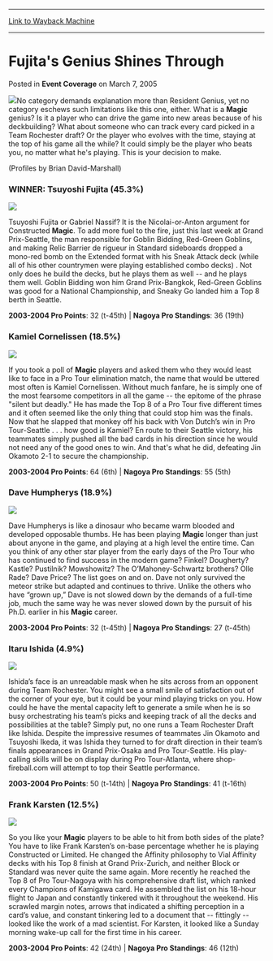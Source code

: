 
---
[Link to Wayback Machine](https://web.archive.org/web/20211021130659/https://magic.wizards.com/en/articles/archive/event-coverage/fujitas-genius-shines-through-2005-03-07)

[_metadata_:description]:- "No category demands explanation more than Resident Genius, yet no category eschews such limitations like this one, either. What is a Magic genius? Is it a player who can drive the game into new areas because of his deckbuilding? What about someone who can track every card picked in a Team Rochester draft? Or the player who evolves with the time, staying at the top of his game"
[_metadata_:generator]:- "Drupal 7 (http://drupal.org)"
[_metadata_:node]:- "579811"
[_metadata_:publish_date]:- "2005-03-07"
[_metadata_:source]:- "div-main-content"
[_metadata_:title]:- "Fujita's Genius Shines Through"
[_metadata_:wayback_capture_timestamp]:- "2021-10-21 13:06:59"
[_metadata_:wayback_raw_url]:- "https://web.archive.org/web/20211021130659id_/https://magic.wizards.com/en/articles/archive/event-coverage/fujitas-genius-shines-through-2005-03-07"
[_metadata_:wayback_url]:- "https://magic.wizards.com/en/articles/archive/event-coverage/fujitas-genius-shines-through-2005-03-07"
---


Fujita's Genius Shines Through
==============================



 Posted in **Event Coverage**
 on March 7, 2005 










[![](https://media.magic.wizards.com/image_legacy_migration/magic/images/tournamentcenter/2005/invitational_banner.jpg)](http://archive.wizards.com/Magic/Magazine/Article.aspx?x=mtgevent/mi05/voting)No category demands explanation more than Resident Genius, yet no category eschews such limitations like this one, either. What is a **Magic** genius? Is it a player who can drive the game into new areas because of his deckbuilding? What about someone who can track every card picked in a Team Rochester draft? Or the player who evolves with the time, staying at the top of his game all the while? It could simply be the player who beats you, no matter what he's playing. This is your decision to make.

(Profiles by Brian David-Marshall)

### WINNER: Tsuyoshi Fujita (45.3%)

![](https://media.magic.wizards.com/image_legacy_migration/magic/images/tournamentcenter/2005/tsuyoshifujita.jpg)

Tsuyoshi Fujita or Gabriel Nassif? It is the Nicolai-or-Anton argument for Constructed **Magic**. To add more fuel to the fire, just this last week at Grand Prix-Seattle, the man responsible for Goblin Bidding, Red-Green Goblins, and making Relic Barrier de rigueur in Standard sideboards dropped a mono-red bomb on the Extended format with his Sneak Attack deck (while all of his other countrymen were playing established combo decks) . Not only does he build the decks, but he plays them as well -- and he plays them well. Goblin Bidding won him Grand Prix-Bangkok, Red-Green Goblins was good for a National Championship, and Sneaky Go landed him a Top 8 berth in Seattle. 

**2003-2004 Pro Points**: 32 (t-45th) | **Nagoya Pro Standings**: 36 (19th)

### Kamiel Cornelissen (18.5%)

![](https://media.magic.wizards.com/image_legacy_migration/magic/images/tournamentcenter/2005/kamiel.jpg)

If you took a poll of **Magic** players and asked them who they would least like to face in a Pro Tour elimination match, the name that would be uttered most often is Kamiel Cornelissen. Without much fanfare, he is simply one of the most fearsome competitors in all the game -- the epitome of the phrase "silent but deadly." He has made the Top 8 of a Pro Tour five different times and it often seemed like the only thing that could stop him was the finals. Now that he slapped that monkey off his back with Von Dutch’s win in Pro Tour-Seattle . . . how good is Kamiel? En route to their Seattle victory, his teammates simply pushed all the bad cards in his direction since he would not need any of the good ones to win. And that's what he did, defeating Jin Okamoto 2-1 to secure the championship.

**2003-2004 Pro Points**: 64 (6th) | **Nagoya Pro Standings**: 55 (5th)

### Dave Humpherys (18.9%)

![](https://media.magic.wizards.com/image_legacy_migration/magic/images/tournamentcenter/2005/davehumpherys.jpg)

Dave Humpherys is like a dinosaur who became warm blooded and developed opposable thumbs. He has been playing **Magic** longer than just about anyone in the game, and playing at a high level the entire time. Can you think of any other star player from the early days of the Pro Tour who has continued to find success in the modern game? Finkel? Dougherty? Kastle? Pustilnik? Mowshowitz? The O’Mahoney-Schwartz brothers? Olle Rade? Dave Price? The list goes on and on. Dave not only survived the meteor strike but adapted and continues to thrive. Unlike the others who have “grown up,” Dave is not slowed down by the demands of a full-time job, much the same way he was never slowed down by the pursuit of his Ph.D. earlier in his **Magic** career.

**2003-2004 Pro Points**: 32 (t-45th) | **Nagoya Pro Standings**: 27 (t-45th)

### Itaru Ishida (4.9%)

![](https://media.magic.wizards.com/image_legacy_migration/magic/images/tournamentcenter/2005/itaruishida.jpg)

Ishida’s face is an unreadable mask when he sits across from an opponent during Team Rochester. You might see a small smile of satisfaction out of the corner of your eye, but it could be your mind playing tricks on you. How could he have the mental capacity left to generate a smile when he is so busy orchestrating his team’s picks and keeping track of all the decks and possibilities at the table? Simply put, no one runs a Team Rochester Draft like Ishida. Despite the impressive resumes of teammates Jin Okamoto and Tsuyoshi Ikeda, it was Ishida they turned to for draft direction in their team’s finals appearances in Grand Prix-Osaka and Pro Tour-Seattle. His play-calling skills will be on display during Pro Tour-Atlanta, where shop-fireball.com will attempt to top their Seattle performance.

**2003-2004 Pro Points**: 50 (t-14th) | **Nagoya Pro Standings**: 41 (t-16th)

### Frank Karsten (12.5%)

![](https://media.magic.wizards.com/image_legacy_migration/magic/images/tournamentcenter/2005/frankkarsten.jpg)

So you like your **Magic** players to be able to hit from both sides of the plate? You have to like Frank Karsten’s on-base percentage whether he is playing Constructed or Limited. He changed the Affinity philosophy to Vial Affinity decks with his Top 8 finish at Grand Prix-Zurich, and neither Block or Standard was never quite the same again. More recently he reached the Top 8 of Pro Tour-Nagoya with his comprehensive draft list, which ranked every Champions of Kamigawa card. He assembled the list on his 18-hour flight to Japan and constantly tinkered with it throughout the weekend. His scrawled margin notes, arrows that indicated a shifting perception in a card’s value, and constant tinkering led to a document that -- fittingly -- looked like the work of a mad scientist. For Karsten, it looked like a Sunday morning wake-up call for the first time in his career. 

**2003-2004 Pro Points**: 42 (24th) | **Nagoya Pro Standings**: 46 (12th)







